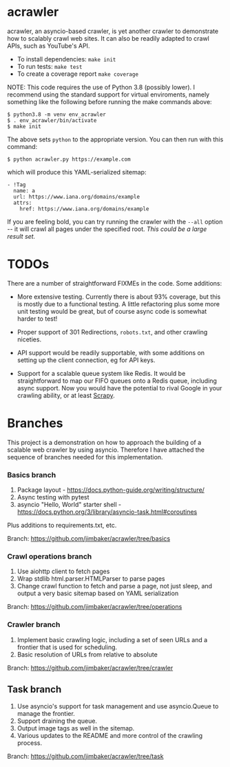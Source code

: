# acrawler

acrawler, an asyncio-based crawler, is yet another crawler to demonstrate how to
scalably crawl web sites. It can also be readily adapted to crawl APIs, such as
YouTube's API.

* To install dependencies: `make init`
* To run tests: `make test`
* To create a coverage report `make coverage`

NOTE: This code requires the use of Python 3.8 (possibly lower). I recommend
using the standard support for virtual enviroments, namely something like the
following before running the make commands above:

```
$ python3.8 -m venv env_acrawler
$ . env_acrawler/bin/activate
$ make init
```

The above sets `python` to the appropriate version. You can then run with this
command:

```
$ python acrawler.py https://example.com
```

which will produce this YAML-serialized sitemap:

```
- !Tag
  name: a
  url: https://www.iana.org/domains/example
  attrs:
    href: https://www.iana.org/domains/example
```

If you are feeling bold, you can try running the crawler with the `--all` option
-- it will crawl all pages under the specified root. *This could be a large
result set.*

# TODOs

There are a number of straightforward FIXMEs in the code. Some additions:

* More extensive testing. Currently there is about 93% coverage, but this is
  mostly due to a functional testing. A little refactoring plus some more unit
  testing would be great, but of course async code is somewhat harder to test!

* Proper support of 301 Redirections, `robots.txt`, and other crawling niceties.

* API support would be readily supportable, with some additions on setting up
  the client connection, eg for API keys.

* Support for a scalable queue system like Redis. It would be straightforward to
  map our FIFO queues onto a Redis queue, including async support. Now you would
  have the potential to rival Google in your crawling ability, or at least
  [Scrapy](https://scrapy.org/).

# Branches

This project is a demonstration on how to approach the building of a scalable web
crawler by using asyncio. Therefore I have attached the sequence of branches
needed for this implementation.

### Basics branch

1. Package layout - https://docs.python-guide.org/writing/structure/
2. Async testing with pytest
3. asyncio "Hello, World" starter shell -
   https://docs.python.org/3/library/asyncio-task.html#coroutines

Plus additions to requirements.txt, etc.

Branch: https://github.com/jimbaker/acrawler/tree/basics

### Crawl operations branch

1. Use aiohttp client to fetch pages
2. Wrap stdlib html.parser.HTMLParser to parse pages
3. Change crawl function to fetch and parse a page, not just sleep, and output a
   very basic sitemap based on YAML serialization

Branch: https://github.com/jimbaker/acrawler/tree/operations

### Crawler branch

1. Implement basic crawling logic, including a set of seen URLs and a frontier
   that is used for scheduling.
2. Basic resolution of URLs from relative to absolute

Branch: https://github.com/jimbaker/acrawler/tree/crawler

## Task branch

1. Use asyncio's support for task management and use asyncio.Queue to manage the
   frontier.
2. Support draining the queue.
3. Output image tags as well in the sitemap.
3. Various updates to the README and more control of the crawling process.

Branch: https://github.com/jimbaker/acrawler/tree/task
